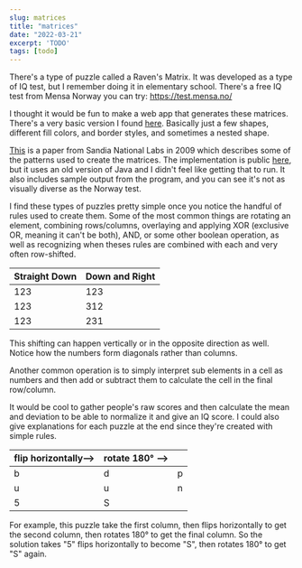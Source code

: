 ```yaml
---
slug: matrices
title: "matrices"
date: "2022-03-21"
excerpt: 'TODO'
tags: [todo]
---
```


There's a type of puzzle called a Raven's Matrix. It was developed as a type of IQ test, but I remember doing it in elementary school. There's a free IQ test from Mensa Norway you can try: https://test.mensa.no/

I thought it would be fun to make a web app that generates these matrices. There's a very basic version I found [here](https://www.caseyrule.com/projects/pattern-puzzle). Basically just a few shapes, different fill colors, and border styles, and sometimes a nested shape.

[This](https://link.springer.com/content/pdf/10.3758/BRM.42.2.525.pdf) is a paper from Sandia National Labs in 2009 which describes some of the patterns used to create the matrices. The implementation is public [here](https://github.com/LauraMatzen/Matrices), but it uses an old version of Java and I didn't feel like getting that to run. It also includes sample output from the program, and you can see it's not as visually diverse as the Norway test.

I find these types of puzzles pretty simple once you notice the handful of rules used to create them. Some of the most common things are rotating an element, combining rows/columns, overlaying and applying XOR (exclusive OR, meaning it can't be both), AND, or some other boolean operation, as well as recognizing when theses rules are combined with each and very often row-shifted.

| Straight Down | Down and Right |
| ------------- | -------------- |
| 123           | 123            |
| 123           | 312            |
| 123           | 231            |


This shifting can happen vertically or in the opposite direction as well. Notice how the numbers form diagonals rather than columns.

Another common operation is to simply interpret sub elements in a cell as numbers and then add or subtract them to calculate the cell in the final row/column.

It would be cool to gather people's raw scores and then calculate the mean and deviation to be able to normalize it and give an IQ score. I could also give explanations for each puzzle at the end since they're created with simple rules.


| flip horizontally⟶ | rotate 180° ⟶ |     |
| ------------------ | ------------- | --- |
| b                  | d             | p   |
| u                  | u             | n   |
| 5                  | S             |     |

For example, this puzzle take the first column, then flips horizontally to get the second column, then rotates 180° to get the final column. So the solution takes "5" flips horizontally to become "S", then rotates 180° to get "S" again.
